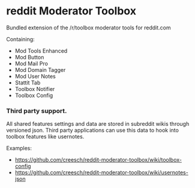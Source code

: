 reddit Moderator Toolbox
========================

Bundled extension of the /r/toolbox moderator tools for reddit.com 

Containing: 
- Mod Tools Enhanced
- Mod Button
- Mod Mail Pro
- Mod Domain Tagger
- Mod User Notes
- Stattit Tab
- Toolbox Notifier
- Toolbox Config 


### Third party support. 

All shared features settings and data are stored in subreddit wikis through versioned json. Third party applications can use this data to hook into toolbox features like usernotes. 

Examples: 

- https://github.com/creesch/reddit-moderator-toolbox/wiki/toolbox-config
- https://github.com/creesch/reddit-moderator-toolbox/wiki/usernotes-json
